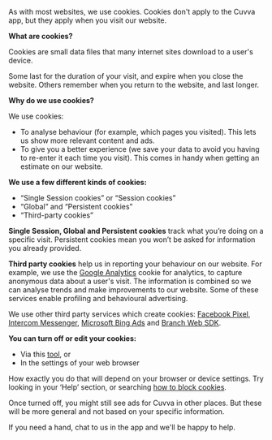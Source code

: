 As with most websites, we use cookies. Cookies don't apply to the Cuvva app, but they apply when you visit our website.

**What are cookies?**

Cookies are small data files that many internet sites download to a user's device. 

Some last for the duration of your visit, and expire when you close the website. Others remember when you return to the website, and last longer. 

**Why do we use cookies?**

We use cookies: 

- To analyse behaviour (for example, which pages you visited). This lets us show more relevant content and ads. 
- To give you a better experience (we save your data to avoid you having to re-enter it each time you visit). This comes in handy when getting an estimate on our website. 

**We use a few different kinds of cookies:**

- “Single Session cookies” or “Session cookies” 
- “Global” and “Persistent cookies” 
- “Third-party cookies” 

**Single Session, Global and Persistent cookies** track what you’re doing on a specific visit. Persistent cookies mean you won’t be asked for information you already provided. 

**Third party cookies** help us in reporting your behaviour on our website. For example, we use the [Google Analytics](https://support.google.com/analytics/answer/6004245 "a link to the Google Analytics cookie policy") cookie for analytics, to capture anonymous data about a user's visit. The information is combined so we can analyse trends and make improvements to our website. Some of these services enable profiling and behavioural advertising.

We use other third party services which create cookies: [Facebook Pixel](https://www.facebook.com/policies/cookies "a link the Facebook cookie policy"), [Intercom Messenger](https://www.intercom.com/terms-and-policies#cookie-policy "a link to the Intercom cookie policy"), [Microsoft Bing Ads](https://privacy.microsoft.com/en-GB/privacystatement#maincookiessimilartechnologiesmodule "a link to the Microsoft cookie policy") and [Branch Web SDK](https://branch.io/cookie-declaration/ "a link to the Branch cookie policy"). 

**You can turn off or edit your cookies:** 

- Via this [tool](http://optout.aboutads.info/?c=2&lang=EN "a link to a tool to help you opt out of cookies"), or
- In the settings of your web browser

How exactly you do that will depend on your browser or device settings. Try looking in your ‘Help’ section, or searching [how to block cookies](https://cookies.insites.com/disable-cookies/ "a link with information on disabling cookies"). 

Once turned off, you might still see ads for Cuvva in other places. But these will be more general and not based on your specific information. 

If you need a hand, chat to us in the app and we'll be happy to help. 

